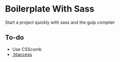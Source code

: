 # Boilerplate With Sass

Start a project quickly with sass and the gulp compiler

## To-do

- Use CSScomb
- [.htaccess](https://openclassrooms.com/fr/courses/1093276-le-htaccess-et-ses-fonctionnalites)
